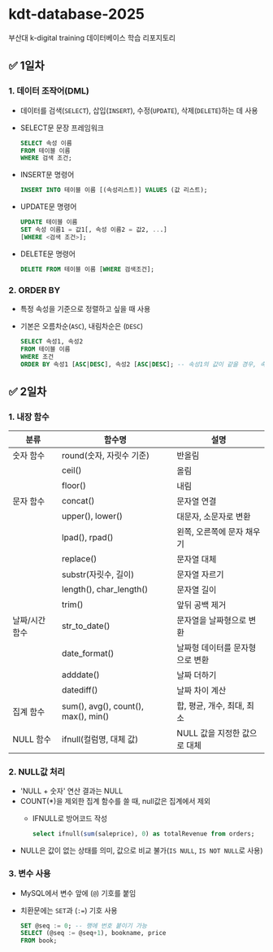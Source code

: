 # kdt-database-2025
부산대 k-digital training 데이터베이스 학습 리포지토리

## :white_check_mark: 1일차
### 1. 데이터 조작어(DML)
- 데이터를 검색(`SELECT`), 삽입(`INSERT`), 수정(`UPDATE`), 삭제(`DELETE`)하는 데 사용
- SELECT문 문장 프레임워크
    
    ```sql
    SELECT 속성 이름
    FROM 테이블 이름
    WHERE 검색 조건;
    ```
- INSERT문 명령어

     ```sql
    INSERT INTO 테이블 이름 [(속성리스트)] VALUES (값 리스트);
    ```
- UPDATE문 명령어

     ```sql
    UPDATE 테이블 이름
    SET 속성 이름1 = 값1[, 속성 이름2 = 값2, ...]
    [WHERE <검색 조건>];
    ```
- DELETE문 명령어

    ```sql
    DELETE FROM 테이블 이름 [WHERE 검색조건];
    ```

### 2. ORDER BY
- 특정 속성을 기준으로 정렬하고 싶을 때 사용
- 기본은 오름차순(`ASC`), 내림차순은 (`DESC`)
    
    ```sql
    SELECT 속성1, 속성2
    FROM 테이블 이름
    WHERE 조건
    ORDER BY 속성1 [ASC|DESC], 속성2 [ASC|DESC]; -- 속성1의 값이 같을 경우, 속성2로 정렬
    ```

## :white_check_mark: 2일차
### 1. 내장 함수
| 분류          | 함수명                  | 설명                        |
|---------------|-------------------------|-----------------------------|
| 숫자 함수     | round(숫자, 자릿수 기준)| 반올림                      |
|               | ceil()                  | 올림                        |
|               | floor()                 | 내림                        |
| 문자 함수     | concat()                | 문자열 연결                 |
|               | upper(), lower()        | 대문자, 소문자로 변환       |
|               | lpad(), rpad()          | 왼쪽, 오른쪽에 문자 채우기  |
|               | replace()               | 문자열 대체                 |
|               | substr(자릿수, 길이)    | 문자열 자르기               |
|               | length(), char_length() | 문자열 길이                 |
|               | trim()                  | 앞뒤 공백 제거              |
| 날짜/시간 함수| str_to_date()           | 문자열을 날짜형으로 변환    |
|               | date_format()           | 날짜형 데이터를 문자형으로 변환|
|               | adddate()               | 날짜 더하기                 |
|               | datediff()              | 날짜 차이 계산              |
| 집계 함수     | sum(), avg(), count(), max(), min() | 합, 평균, 개수, 최대, 최소 |
| NULL 함수     | ifnull(컬럼명, 대체 값) | NULL 값을 지정한 값으로 대체 |

### 2. NULL값 처리
- 'NULL + 숫자' 연산 결과는 NULL
- COUNT(*)을 제외한 집계 함수를 쓸 때, null값은 집계에서 제외
    - IFNULL로 방어코드 작성

        ```sql
        select ifnull(sum(saleprice), 0) as totalRevenue from orders;
        ```
- NULL은 값이 없는 상태를 의미, 값으로 비교 불가(`IS NULL`, `IS NOT NULL`로 사용)

### 3. 변수 사용
- MySQL에서 변수 앞에 (`@`) 기호를 붙임
- 치환문에는 `SET`과 (`:=`) 기호 사용
    
    ```sql
    SET @seq := 0; -- 행에 번호 붙이기 가능
    SELECT (@seq := @seq+1), bookname, price
    FROM book;
    ```
